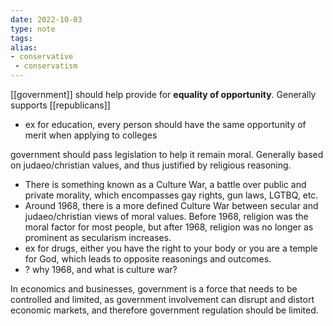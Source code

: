 ```yaml
---
date: 2022-10-03
type: note
tags: 
alias:
- conservative
 - conservatism
---
```


[[government]] should help provide for **equality of opportunity**. Generally supports [[republicans]]
- ex for education, every person should have the same opportunity of merit when applying to colleges

government should pass legislation to help it remain moral. Generally based on judaeo/christian values, and thus justified by religious reasoning.
- There is something known as a Culture War, a battle over public and private morality, which encompasses gay rights, gun laws, LGTBQ, etc.
- Around 1968, there is a more defined Culture War between secular and judaeo/christian views of moral values. Before 1968, religion was the moral factor for most people, but after 1968, religion was no longer as prominent as secularism increases.
- ex for drugs, either you have the right to your body or you are a temple for God, which leads to opposite reasonings and outcomes.
- ? why 1968, and what is culture war?

In economics and businesses, government is a force that needs to be controlled and limited, as government involvement can disrupt and distort economic markets, and therefore government regulation should be limited.
